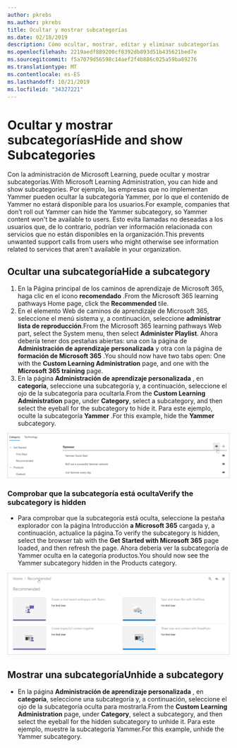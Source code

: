 ```yaml
---
author: pkrebs
ms.author: pkrebs
title: Ocultar y mostrar subcategorías
ms.date: 02/18/2019
description: Cómo ocultar, mostrar, editar y eliminar subcategorías
ms.openlocfilehash: 2219aedf889200cf8392db893d51b435621bed7e
ms.sourcegitcommit: f5a7079d56598c14aef2f4b886c025a59ba89276
ms.translationtype: MT
ms.contentlocale: es-ES
ms.lasthandoff: 10/21/2019
ms.locfileid: "34327221"
---
```

# <a name="hide-and-show-subcategories"></a><span data-ttu-id="6a30a-103">Ocultar y mostrar subcategorías</span><span class="sxs-lookup"><span data-stu-id="6a30a-103">Hide and show Subcategories</span></span>

<span data-ttu-id="6a30a-104">Con la administración de Microsoft Learning, puede ocultar y mostrar subcategorías.</span><span class="sxs-lookup"><span data-stu-id="6a30a-104">With Microsoft Learning Administration, you can hide and show subcategories.</span></span> <span data-ttu-id="6a30a-105">Por ejemplo, las empresas que no implementan Yammer pueden ocultar la subcategoría Yammer, por lo que el contenido de Yammer no estará disponible para los usuarios.</span><span class="sxs-lookup"><span data-stu-id="6a30a-105">For example, companies that don’t roll out Yammer can hide the Yammer subcategory, so Yammer content won't be available to users.</span></span> <span data-ttu-id="6a30a-106">Esto evita llamadas no deseadas a los usuarios que, de lo contrario, podrían ver información relacionada con servicios que no están disponibles en la organización.</span><span class="sxs-lookup"><span data-stu-id="6a30a-106">This prevents unwanted support calls from users who might otherwise see information related to services that aren't available in your organization.</span></span>

## <a name="hide-a-subcategory"></a><span data-ttu-id="6a30a-107">Ocultar una subcategoría</span><span class="sxs-lookup"><span data-stu-id="6a30a-107">Hide a subcategory</span></span> 

1. <span data-ttu-id="6a30a-108">En la Página principal de los caminos de aprendizaje de Microsoft 365, haga clic en el icono **recomendado** .</span><span class="sxs-lookup"><span data-stu-id="6a30a-108">From the Microsoft 365 learning pathways Home page, click the **Recommended** tile.</span></span>
2. <span data-ttu-id="6a30a-109">En el elemento Web de caminos de aprendizaje de Microsoft 365, seleccione el menú sistema y, a continuación, seleccione **administrar lista de reproducción**.</span><span class="sxs-lookup"><span data-stu-id="6a30a-109">From the Microsoft 365 learning pathways Web part, select the System menu, then select **Administer Playlist**.</span></span> <span data-ttu-id="6a30a-110">Ahora debería tener dos pestañas abiertas: una con la página de **Administración de aprendizaje personalizada** y otra con la página de **formación de Microsoft 365** .</span><span class="sxs-lookup"><span data-stu-id="6a30a-110">You should now have two tabs open: One with the **Custom Learning Administration** page, and one with the **Microsoft 365 training** page.</span></span> 
3. <span data-ttu-id="6a30a-111">En la página **Administración de aprendizaje personalizada** , en **categoría**, seleccione una subcategoría y, a continuación, seleccione el ojo de la subcategoría para ocultarla.</span><span class="sxs-lookup"><span data-stu-id="6a30a-111">From the **Custom Learning Administration** page, under **Category**, select a subcategory, and then select the eyeball for the subcategory to hide it.</span></span> <span data-ttu-id="6a30a-112">Para este ejemplo, oculte la subcategoría **Yammer** .</span><span class="sxs-lookup"><span data-stu-id="6a30a-112">For this example, hide the **Yammer** subcategory.</span></span>  

![CG-hidesubcat. png](media/cg-hidesubcat.png)

### <a name="verify-the-subcategory-is-hidden"></a><span data-ttu-id="6a30a-114">Comprobar que la subcategoría está oculta</span><span class="sxs-lookup"><span data-stu-id="6a30a-114">Verify the subcategory is hidden</span></span>
- <span data-ttu-id="6a30a-115">Para comprobar que la subcategoría está oculta, seleccione la pestaña explorador con la página Introducción **a Microsoft 365** cargada y, a continuación, actualice la página.</span><span class="sxs-lookup"><span data-stu-id="6a30a-115">To verify the subcategory is hidden, select the browser tab with the **Get Started with Microsoft 365** page loaded, and then refresh the page.</span></span> <span data-ttu-id="6a30a-116">Ahora debería ver la subcategoría de Yammer oculta en la categoría productos.</span><span class="sxs-lookup"><span data-stu-id="6a30a-116">You should now see the Yammer subcategory hidden in the Products category.</span></span> 

![CG-hidesubcatrefresh. png](media/cg-hidesubcatrefresh.png)

## <a name="unhide-a-subcategory"></a><span data-ttu-id="6a30a-118">Mostrar una subcategoría</span><span class="sxs-lookup"><span data-stu-id="6a30a-118">Unhide a subcategory</span></span> 

- <span data-ttu-id="6a30a-119">En la página **Administración de aprendizaje personalizada** , en **categoría**, seleccione una subcategoría y, a continuación, seleccione el ojo de la subcategoría oculta para mostrarla.</span><span class="sxs-lookup"><span data-stu-id="6a30a-119">From the **Custom Learning Administration** page, under **Category**, select a subcategory, and then select the eyeball for the hidden subcategory to unhide it.</span></span> <span data-ttu-id="6a30a-120">Para este ejemplo, muestre la subcategoría Yammer.</span><span class="sxs-lookup"><span data-stu-id="6a30a-120">For this example, unhide the Yammer subcategory.</span></span>